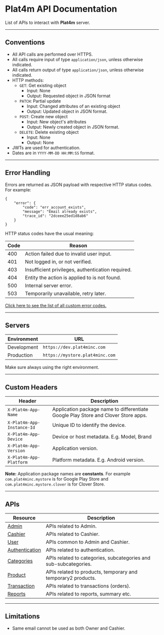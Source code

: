 # **Plat4m API Documentation**

List of APIs to interact with **Plat4m** server.

---

## Conventions

* All API calls are performed over HTTPS.
* All calls require input of type `application/json`, unless otherwise indicated.
* All calls return output of type `application/json`, unless otherwise indicated.
* HTTP methods:
    * `GET`: Get existing object
        + Input:  None
        + Output: Requested object in JSON format
    * `PATCH`: Partial update
        + Input:  Changed attributes of an existing object
        + Output: Updated object in JSON format.
    * `POST`: Create new object
        + Input:  New object's attributes
        + Output: Newly created object in JSON format.
    * `DELETE`: Delete existing object
        + Input:  None
        + Output: None
* JWTs are used for authentication.
* Dates are in `YYYY-MM-DD HH:MM:SS` format.

---

## Error Handling

Errors are returned as JSON payload with respective HTTP status codes.
For example:

    {
        "error": {
            "code": "err_account_exists",
            "message": "Email already exists",
            "trace_id": "2dceee25ed1d8ab6"
        }
    }

HTTP status codes have the usual meaning:

Code | Reason
---- | ------
400  | Action failed due to invalid user input.
401  | Not logged in, or not verified.
403  | Insufficient privileges, authentication required.
404  | Entity the action is applied to is not found.
500  | Internal server error.
503  | Temporarily unavailable, retry later.

[Click here to see the list of all custom error codes.](/api-doc/error-codes.html)

---

## Servers

Environment | URL
----------- | -----------------------------
Development | `https://dev.plat4minc.com`
Production  | `https://mystore.plat4minc.com`

Make sure always using the right environment.

---

## Custom Headers

Header                     | Description
-------------------------- | ------------------------------
`X-Plat4m-App-Name`        | Application package name to differentiate Google Play Store and Clover Store apps.
`X-Plat4m-App-Instance-Id` | Unique ID to identify the device.
`X-Plat4m-App-Device`      | Device or host metadata. E.g. Model, Brand
`X-Plat4m-App-Version`     | Application version.
`X-Plat4m-App-Platform`    | Platform metadata. E.g. Android version.

**Note:** Application package names are **constants**. For example `com.plat4minc.mystore` is for Google Play Store and `com.plat4minc.mystore.clover` is for Clover Store.

---

## APIs

Resource                                    | Description
------------------------------------------- | ------------------------------------
[Admin](/api-doc/admin.html)                | APIs related to Admin.
[Cashier](/api-doc/cashier.html)            | APIs related to Cashier.
[User](/api-doc/user.html)                  | APIs common to Admin and Cashier.
[Authentication](/api-doc/auth.html)        | APIs related to authentication.
[Categories](/api-doc/categories.html)      | APIs related to categories, subcategories and sub-subcategories.
[Product](/api-doc/product.html)            | APIs related to products, temporary and temporary2 products.
[Transaction](/api-doc/transaction.html)    | APIs related to transactions (orders).
[Reports](/api-doc/reports.html)            | APIs related to reports, summary etc.

---

## Limitations

* Same email cannot be used as both Owner and Cashier.
